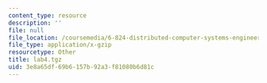 ```yaml
---
content_type: resource
description: ''
file: null
file_location: /coursemedia/6-824-distributed-computer-systems-engineering-spring-2006/3e8a65df69b6157b92a3f81080b6d81c_lab4.tgz
file_type: application/x-gzip
resourcetype: Other
title: lab4.tgz
uid: 3e8a65df-69b6-157b-92a3-f81080b6d81c
---
```

